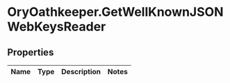 # OryOathkeeper.GetWellKnownJSONWebKeysReader

## Properties

| Name | Type | Description | Notes |
| ---- | ---- | ----------- | ----- |

